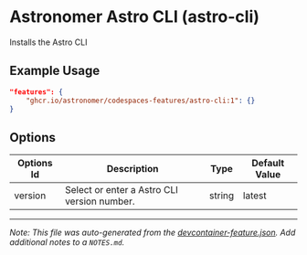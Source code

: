 

# Astronomer Astro CLI (astro-cli)

Installs the Astro CLI

## Example Usage

```json
"features": {
    "ghcr.io/astronomer/codespaces-features/astro-cli:1": {}
}
```

## Options

| Options Id | Description | Type | Default Value |
|-----|-----|-----|-----|
| version | Select or enter a Astro CLI version number. | string | latest |



---

_Note: This file was auto-generated from the [devcontainer-feature.json](https://github.com/astronomer/codespaces-features/blob/main/src/astro-cli/devcontainer-feature.json).  Add additional notes to a `NOTES.md`._
